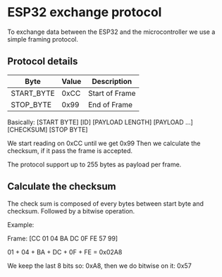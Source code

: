 # ESP32 exchange protocol

To exchange data between the ESP32 and the microcontroller we use a simple framing protocol.

## Protocol details

| Byte | Value | Description |
|---|---|---|
| START_BYTE | 0xCC | Start of Frame
| STOP_BYTE | 0x99 | End of Frame

Basically: [START BYTE] [ID] [PAYLOAD LENGTH] [PAYLOAD  ...] [CHECKSUM] [STOP BYTE] 

We start reading on 0xCC until we get 0x99
Then we calculate the checksum, if it pass the frame is accepted.

The protocol support up to 255 bytes as payload per frame.

## Calculate the checksum

The check sum is composed of every bytes between start byte and checksum. 
Followed by a bitwise operation.

Example:

Frame: [CC 01 04 BA DC 0F FE 57 99]

01 + 04 + BA + DC + 0F + FE = 0x02A8

We keep the last 8 bits so:
0xA8, then we do bitwise on it: 0x57
